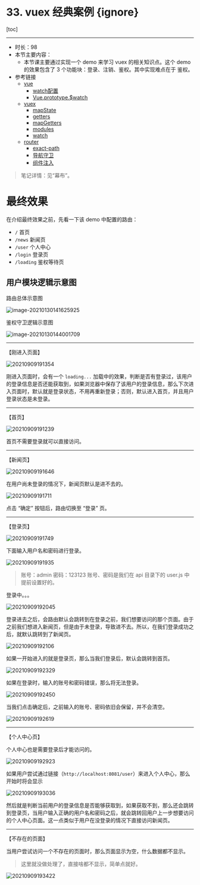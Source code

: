 # 33. vuex 经典案例 {ignore}

[toc]

---

- 时长：98
- 本节主要内容：
  - 本节课主要通过实现一个 demo 来学习 vuex 的相关知识点。这个 demo 的效果包含了 3 个功能块：登录、注销、鉴权。其中实现难点在于 鉴权。
- 参考链接
  - [vue](https://cn.vuejs.org/v2/guide/)
    - [watch配置](https://cn.vuejs.org/v2/api/#watch)
    - [Vue.prototype.$watch](https://cn.vuejs.org/v2/api/#vm-watch)
  - [vuex](https://vuex.vuejs.org/zh/)
    - [mapState](https://vuex.vuejs.org/zh/guide/state.html#mapstate-%E8%BE%85%E5%8A%A9%E5%87%BD%E6%95%B0)
    - [getters](https://vuex.vuejs.org/zh/guide/getters.html)
    - [mapGetters](https://vuex.vuejs.org/zh/guide/getters.html#mapgetters-%E8%BE%85%E5%8A%A9%E5%87%BD%E6%95%B0)
    - [modules](https://vuex.vuejs.org/zh/guide/modules.html)
    - [watch](https://vuex.vuejs.org/zh/api/#watch)
  - [router](https://router.vuejs.org/zh/installation.html)
    - [exact-path](https://router.vuejs.org/api/#exact-path)
    - [导航守卫](https://router.vuejs.org/zh/guide/advanced/navigation-guards.html#%E5%85%A8%E5%B1%80%E5%89%8D%E7%BD%AE%E5%AE%88%E5%8D%AB)
    - [组件注入](https://router.vuejs.org/zh/api/#%E7%BB%84%E4%BB%B6%E6%B3%A8%E5%85%A5)

> 笔记详情：见“幕布”。

# 最终效果

在介绍最终效果之前，先看一下该 demo 中配置的路由：

- `/` 首页
- `/news` 新闻页
- `/user` 个人中心
- `/login` 登录页
- `/loading` 鉴权等待页

## 用户模块逻辑示意图

路由总体示意图

![image-20210130141625925](http://mdrs.yuanjin.tech/img/20210130141626.png)

鉴权守卫逻辑示意图

![image-20210130144001709](http://mdrs.yuanjin.tech/img/20210130144001.png)

---

【刚进入页面】

![20210909191354](https://cdn.jsdelivr.net/gh/123taojiale/dahuyou_picture@main/blogs/20210909191354.png)

刚进入页面时，会有一个 `loading...` 加载中的效果，判断是否有登录过，该用户的登录信息是否还能获取到，如果浏览器中保存了该用户的登录信息，那么下次进入页面时，默认就是登录状态，不用再重新登录；否则，默认进入首页，并且用户登录状态是未登录。

---

【首页】

![20210909191239](https://cdn.jsdelivr.net/gh/123taojiale/dahuyou_picture@main/blogs/20210909191239.png)

首页不需要登录就可以直接访问。

---

【新闻页】

![20210909191646](https://cdn.jsdelivr.net/gh/123taojiale/dahuyou_picture@main/blogs/20210909191646.png)

在用户尚未登录的情况下，新闻页默认是进不去的。

![20210909191711](https://cdn.jsdelivr.net/gh/123taojiale/dahuyou_picture@main/blogs/20210909191711.png)

点击 “确定” 按钮后，路由切换至 “登录” 页。

---

【登录页】

![20210909191749](https://cdn.jsdelivr.net/gh/123taojiale/dahuyou_picture@main/blogs/20210909191749.png)

下面输入用户名和密码进行登录。

![20210909191935](https://cdn.jsdelivr.net/gh/123taojiale/dahuyou_picture@main/blogs/20210909191935.png)

> 账号：admin
> 密码：123123
> 账号、密码是我们在 api 目录下的 user.js 中提前设置好的。

登录中。。。

![20210909192045](https://cdn.jsdelivr.net/gh/123taojiale/dahuyou_picture@main/blogs/20210909192045.png)

登录进去之后，会路由默认会跳转到在登录之前，我们想要访问的那个页面。由于之前我们想进入新闻页，但是由于未登录，导致进不去。所以，在我们登录成功之后，就默认跳转到了新闻页。

![20210909192106](https://cdn.jsdelivr.net/gh/123taojiale/dahuyou_picture@main/blogs/20210909192106.png)

如果一开始进入的就是登录页，那么当我们登录后，默认会跳转到首页。

![20210909192329](https://cdn.jsdelivr.net/gh/123taojiale/dahuyou_picture@main/blogs/20210909192329.png)

如果在登录时，输入的账号和密码错误，那么将无法登录。

![20210909192450](https://cdn.jsdelivr.net/gh/123taojiale/dahuyou_picture@main/blogs/20210909192450.png)

当我们点击确定后，之前输入的账号、密码依旧会保留，并不会清空。

![20210909192619](https://cdn.jsdelivr.net/gh/123taojiale/dahuyou_picture@main/blogs/20210909192619.png)

---

【个人中心页】

个人中心也是需要登录后才能访问的。

![20210909192923](https://cdn.jsdelivr.net/gh/123taojiale/dahuyou_picture@main/blogs/20210909192923.png)

如果用户尝试通过链接（`http://localhost:8081/user`）来进入个人中心，那么开始时将会显示

![20210909193036](https://cdn.jsdelivr.net/gh/123taojiale/dahuyou_picture@main/blogs/20210909193036.png)

然后就是判断当前用户的登录信息是否能够获取到，如果获取不到，那么还会跳转到登录页，当用户输入正确的用户名和密码之后，就会跳转回用户上一步想要访问的个人中心页面。这一点类似于用户在没登录的情况下直接访问新闻页。

---

【不存在的页面】

当用户尝试访问一个不存在的页面时，那么页面显示为空，什么数据都不显示。

> 这里就没做处理了，直接啥都不显示，简单点就好。

![20210909193422](https://cdn.jsdelivr.net/gh/123taojiale/dahuyou_picture@main/blogs/20210909193422.png)
